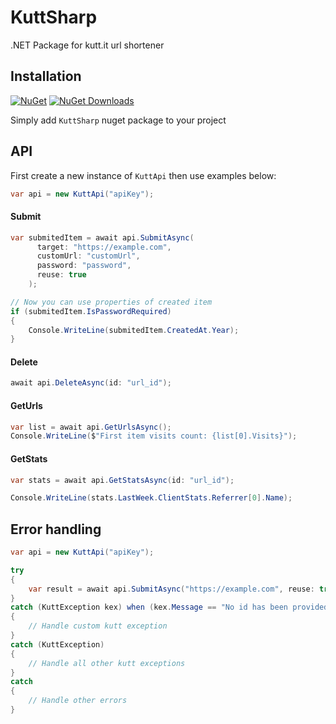 # KuttSharp
.NET Package for kutt.it url shortener

## Installation
[![NuGet](https://img.shields.io/nuget/v/kuttsharp.svg)](https://www.nuget.org/packages/KuttSharp)
[![NuGet Downloads](https://img.shields.io/nuget/dt/KuttSharp.svg)](https://www.nuget.org/packages/KuttSharp)

Simply add `KuttSharp` nuget package to your project

## API
First create a new instance of `KuttApi` then use examples below:
```csharp
var api = new KuttApi("apiKey");
```
#### Submit
```csharp
var submitedItem = await api.SubmitAsync(
      target: "https://example.com",
      customUrl: "customUrl",
      password: "password",
      reuse: true
    );

// Now you can use properties of created item
if (submitedItem.IsPasswordRequired)
{
    Console.WriteLine(submitedItem.CreatedAt.Year);
}
```

#### Delete
```csharp
await api.DeleteAsync(id: "url_id");
```

#### GetUrls
```csharp
var list = await api.GetUrlsAsync();
Console.WriteLine($"First item visits count: {list[0].Visits}");
```

#### GetStats
```csharp
var stats = await api.GetStatsAsync(id: "url_id");

Console.WriteLine(stats.LastWeek.ClientStats.Referrer[0].Name);
```

## Error handling
```csharp
var api = new KuttApi("apiKey");

try
{
    var result = await api.SubmitAsync("https://example.com", reuse: true);
}
catch (KuttException kex) when (kex.Message == "No id has been provided.")
{
    // Handle custom kutt exception
}
catch (KuttException)
{
    // Handle all other kutt exceptions
}
catch
{
    // Handle other errors
}
```
